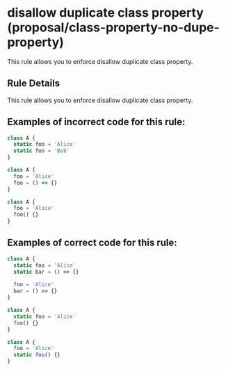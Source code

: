 # disallow duplicate class property (proposal/class-property-no-dupe-property)

This rule allows you to enforce disallow duplicate class property.

## Rule Details

This rule allows you to enforce disallow duplicate class property.

## Examples of **incorrect** code for this rule:

```js
class A {
  static foo = 'Alice'
  static foo = 'Bob'
}
```

```js
class A {
  foo = 'Alice'
  foo = () => {}
}
```

```js
class A {
  foo = 'Alice'
  foo() {}
}
```

## Examples of **correct** code for this rule:

```js
class A {
  static foo = 'Alice'
  static bar = () => {}
  
  foo = 'Alice'
  bar = () => {}
}
```

```js
class A {
  static foo = 'Alice'
  foo() {}
}
```

```js
class A {
  foo = 'Alice'
  static foo() {}
}
```

